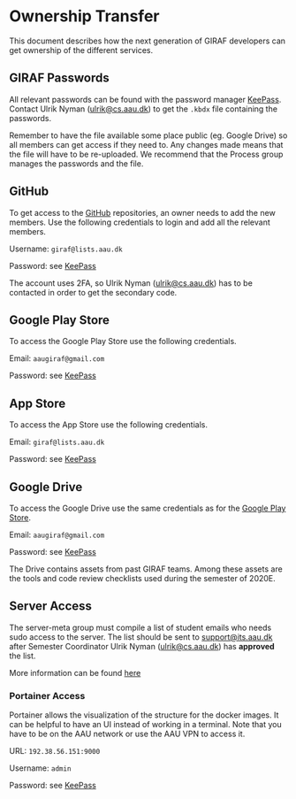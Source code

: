 # Ownership Transfer

This document describes how the next generation of GIRAF developers can get
ownership of the different services.

## GIRAF Passwords

All relevant passwords can be found with the password manager [KeePass](https://keepass.info/).
Contact Ulrik Nyman ([ulrik@cs.aau.dk](mailto:ulrik@cs.aau.dk)) to get the `.kbdx` file containing the passwords. 

Remember to have the file available some place public (eg. Google Drive) so all members
can get access if they need to. 
Any changes made means that the file will have to be re-uploaded. 
We recommend that the Process group manages the passwords and the file.

## GitHub

To get access to the [GitHub](https://github.com/aau-giraf) repositories, an
owner needs to add the new members. 
Use the following credentials to login and add all the relevant members.

Username: `giraf@lists.aau.dk`

Password: see [KeePass](#giraf-passwords)

The account uses 2FA, so Ulrik Nyman ([ulrik@cs.aau.dk](mailto:ulrik@cs.aau.dk))
has to be contacted in order to get the secondary code.

## Google Play Store

To access the Google Play Store use the following credentials.

Email: `aaugiraf@gmail.com`

Password: see [KeePass](#giraf-passwords)

## App Store

To access the App Store use the following credentials.

Email: `giraf@lists.aau.dk`

Password: see [KeePass](#giraf-passwords)

## Google Drive

To access the Google Drive use the same credentials as for the [Google Play Store](#google-play-store).

Email: `aaugiraf@gmail.com`

Password: see [KeePass](#giraf-passwords)

The Drive contains assets from past GIRAF teams. 
Among these assets are the tools and code review checklists used during the semester of 2020E.

## Server Access

The server-meta group must compile a list of student emails who needs sudo access
to the server. 
The list should be sent to [support@its.aau.dk](mailto:support.its.aau.dk) after
Semester Coordinator Ulrik Nyman ([ulrik@cs.aau.dk](mailto:ulrik@cs.aau.dk)) has
**approved** the list. 

More information can be found [here](../Development/Server/access.md#ownership-transfer)

### Portainer Access

Portainer allows the visualization of the structure for the docker images. 
It can be helpful to have an UI instead of working in a terminal. 
Note that you have to be on the AAU network or use the AAU VPN to access it.

URL: `192.38.56.151:9000`

Username: `admin`

Password: see [KeePass](#giraf-passwords)